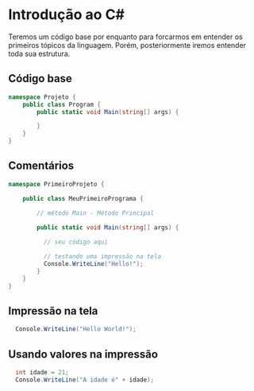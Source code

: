 # Introdução ao C#

Teremos um código base por enquanto para forcarmos em entender os primeiros tópicos da linguagem. Porém, posteriormente iremos entender toda sua estrutura.

## Código base

```C#
namespace Projeto {
    public class Program {
        public static void Main(string[] args) {

        }
    }
}
```

## Comentários

```c#
namespace PrimeiroProjeto {

    public class MeuPrimeiroPrograma {

        // método Main - Método Principal
        
        public static void Main(string[] args) {

          // seu código aqui

          // testando uma impressão na tela
          Console.WriteLine("Hello!");
        }
    }
}
```

## Impressão na tela

```c#
  Console.WriteLine("Hello World!");
```

## Usando valores na impressão

```c#
  int idade = 21;
  Console.WriteLine("A idade é" + idade);
```